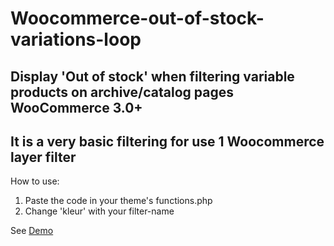 # Woocommerce-out-of-stock-variations-loop
Display 'Out of stock' when filtering variable products on archive/catalog pages
WooCommerce 3.0+
-----
It is a very basic filtering for use 1 Woocommerce layer filter
-----
How to use:
1. Paste the code in your theme's functions.php
2. Change 'kleur' with your filter-name

See [Demo](https://youtu.be/8k9RuIa0rJA)
